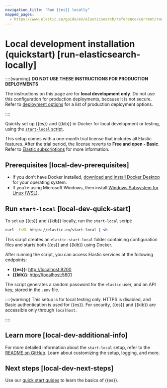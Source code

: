 ```yaml
---
navigation_title: "Run {{es}} locally"
mapped_pages:
  - https://www.elastic.co/guide/en/elasticsearch/reference/current/run-elasticsearch-locally.html
---
```




# Local development installation (quickstart) [run-elasticsearch-locally]


::::{warning}
**DO NOT USE THESE INSTRUCTIONS FOR PRODUCTION DEPLOYMENTS**

The instructions on this page are for **local development only**. Do not use this configuration for production deployments, because it is not secure. Refer to [deployment options](../../../get-started/deployment-options.md) for a list of production deployment options.

::::


Quickly set up {{es}} and {{kib}} in Docker for local development or testing, using the [`start-local` script](https://github.com/elastic/start-local?tab=readme-ov-file#-try-elasticsearch-and-kibana-locally).

This setup comes with a one-month trial license that includes all Elastic features. After the trial period, the license reverts to **Free and open - Basic**. Refer to [Elastic subscriptions](https://www.elastic.co/subscriptions) for more information.


## Prerequisites [local-dev-prerequisites]

* If you don’t have Docker installed, [download and install Docker Desktop](https://www.docker.com/products/docker-desktop) for your operating system.
* If you’re using Microsoft Windows, then install [Windows Subsystem for Linux (WSL)](https://learn.microsoft.com/en-us/windows/wsl/install).


## Run `start-local` [local-dev-quick-start]

To set up {{es}} and {{kib}} locally, run the `start-local` script:

```sh
curl -fsSL https://elastic.co/start-local | sh
```

This script creates an `elastic-start-local` folder containing configuration files and starts both {{es}} and {{kib}} using Docker.

After running the script, you can access Elastic services at the following endpoints:

* **{{es}}**: [http://localhost:9200](http://localhost:9200)
* **{{kib}}**: [http://localhost:5601](http://localhost:5601)

The script generates a random password for the `elastic` user, and an API key, stored in the `.env` file.

::::{warning}
This setup is for local testing only. HTTPS is disabled, and Basic authentication is used for {{es}}. For security, {{es}} and {{kib}} are accessible only through `localhost`.

::::



## Learn more [local-dev-additional-info]

For more detailed information about the `start-local` setup, refer to the [README on GitHub](https://github.com/elastic/start-local). Learn about customizing the setup, logging, and more.


## Next steps [local-dev-next-steps]

Use our [quick start guides](/solutions/search/get-started.md) to learn the basics of {{es}}.
